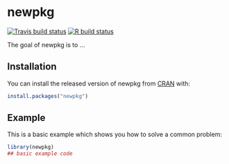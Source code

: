 # newpkg

<!-- badges: start -->
[![Travis build status](https://travis-ci.org/murraycadzow/newpkg.svg?branch=master)](https://travis-ci.org/murraycadzow/newpkg)
[![R build status](https://github.com/murraycadzow/newpkg/workflows/R-CMD-check/badge.svg)](https://github.com/murraycadzow/newpkg)
<!-- badges: end -->

The goal of newpkg is to ...

## Installation

You can install the released version of newpkg from [CRAN](https://CRAN.R-project.org) with:

``` r
install.packages("newpkg")
```

## Example

This is a basic example which shows you how to solve a common problem:

``` r
library(newpkg)
## basic example code
```


